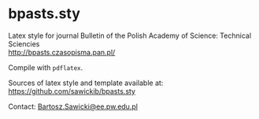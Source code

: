 bpasts.sty
======
Latex style for journal Bulletin of the Polish Academy of Science: Technical Sciencies   
http://bpasts.czasopisma.pan.pl/

Compile with `pdflatex`. 

Sources of latex style and template available at:  
https://github.com/sawickib/bpasts.sty

Contact: Bartosz.Sawicki@ee.pw.edu.pl
